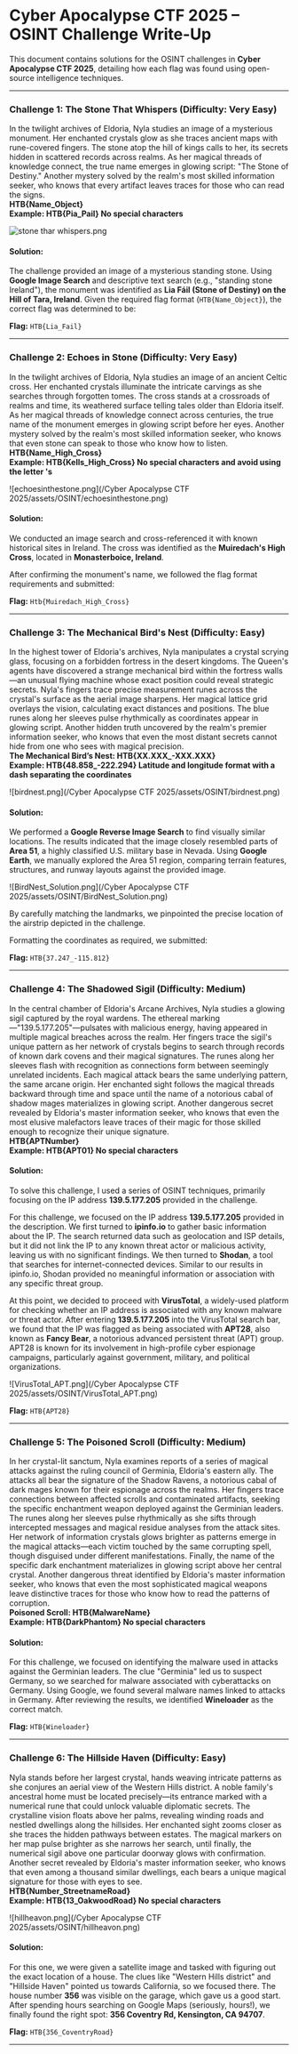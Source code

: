 # Cyber Apocalypse CTF 2025 – OSINT Challenge Write-Up


This document contains solutions for the OSINT challenges in **Cyber Apocalypse CTF 2025**, detailing how each flag was found using open-source intelligence techniques.

---

### Challenge 1: The Stone That Whispers (Difficulty: Very Easy)

In the twilight archives of Eldoria, Nyla studies an image of a mysterious monument. Her enchanted crystals glow as she traces ancient maps with rune-covered fingers. The stone atop the hill of kings calls to her, its secrets hidden in scattered records across realms. As her magical threads of knowledge connect, the true name emerges in glowing script: "The Stone of Destiny." Another mystery solved by the realm's most skilled information seeker, who knows that every artifact leaves traces for those who can read the signs.  
**HTB{Name_Object}  
Example: HTB{Pia_Pail} No special characters**

![stone thar whispers.png](./assets/OSINT/stone_thar_whispers.png)

#### Solution:

The challenge provided an image of a mysterious standing stone. Using **Google Image Search** and descriptive text search (e.g., "standing stone Ireland"), the monument was identified as **Lia Fáil (Stone of Destiny) on the Hill of Tara, Ireland**. Given the required flag format (`HTB{Name_Object}`), the correct flag was determined to be:  

**Flag:** `HTB{Lia_Fail}`


---

### Challenge 2: Echoes in Stone (Difficulty: Very Easy)

In the twilight archives of Eldoria, Nyla studies an image of an ancient Celtic cross. Her enchanted crystals illuminate the intricate carvings as she searches through forgotten tomes. The cross stands at a crossroads of realms and time, its weathered surface telling tales older than Eldoria itself. As her magical threads of knowledge connect across centuries, the true name of the monument emerges in glowing script before her eyes. Another mystery solved by the realm's most skilled information seeker, who knows that even stone can speak to those who know how to listen.  
**HTB{Name_High_Cross}  
Example: HTB{Kells_High_Cross} No special characters and avoid using the letter 's**

![echoesinthestone.png](/Cyber Apocalypse CTF 2025/assets/OSINT/echoesinthestone.png)

#### Solution:

We conducted an image search and cross-referenced it with known historical sites in Ireland. The cross was identified as the **Muiredach's High Cross**, located in **Monasterboice, Ireland**.

After confirming the monument's name, we followed the flag format requirements and submitted:

**Flag:** `Htb{Muiredach_High_Cross}`


---

### Challenge 3: The Mechanical Bird's Nest (Difficulty: Easy)

In the highest tower of Eldoria's archives, Nyla manipulates a crystal scrying glass, focusing on a forbidden fortress in the desert kingdoms. The Queen's agents have discovered a strange mechanical bird within the fortress walls—an unusual flying machine whose exact position could reveal strategic secrets. Nyla's fingers trace precise measurement runes across the crystal's surface as the aerial image sharpens. Her magical lattice grid overlays the vision, calculating exact distances and positions. The blue runes along her sleeves pulse rhythmically as coordinates appear in glowing script. Another hidden truth uncovered by the realm's premier information seeker, who knows that even the most distant secrets cannot hide from one who sees with magical precision.  
**The Mechanical Bird’s Nest: HTB{XX.XXX_-XXX.XXX}  
Example: HTB{48.858_-222.294} Latitude and longitude format with a dash separating the coordinates**

![birdnest.png](/Cyber Apocalypse CTF 2025/assets/OSINT/birdnest.png)

#### Solution:

We performed a **Google Reverse Image Search** to find visually similar locations.
The results indicated that the image closely resembled parts of **Area 51**, a highly classified U.S. military base in Nevada.
Using **Google Earth**, we manually explored the Area 51 region, comparing terrain features, structures, and runway layouts against the provided image.

![BirdNest_Solution.png](/Cyber Apocalypse CTF 2025/assets/OSINT/BirdNest_Solution.png)

By carefully matching the landmarks, we pinpointed the precise location of the airstrip depicted in the challenge.

Formatting the coordinates as required, we submitted:

**Flag:** `HTB{37.247_-115.812}`


---

### Challenge 4: The Shadowed Sigil (Difficulty: Medium)

In the central chamber of Eldoria's Arcane Archives, Nyla studies a glowing sigil captured by the royal wardens. The ethereal marking—"139.5.177.205"—pulsates with malicious energy, having appeared in multiple magical breaches across the realm. Her fingers trace the sigil's unique pattern as her network of crystals begins to search through records of known dark covens and their magical signatures. The runes along her sleeves flash with recognition as connections form between seemingly unrelated incidents. Each magical attack bears the same underlying pattern, the same arcane origin. Her enchanted sight follows the magical threads backward through time and space until the name of a notorious cabal of shadow mages materializes in glowing script. Another dangerous secret revealed by Eldoria's master information seeker, who knows that even the most elusive malefactors leave traces of their magic for those skilled enough to recognize their unique signature.  
**HTB{APTNumber}  
Example: HTB{APT01} No special characters**

#### Solution:

To solve this challenge, I used a series of OSINT techniques, primarily focusing on the IP address **139.5.177.205** provided in the challenge.

For this challenge, we focused on the IP address **139.5.177.205** provided in the description. We first turned to **ipinfo.io** to gather basic information about the IP. The search returned data such as geolocation and ISP details, but it did not link the IP to any known threat actor or malicious activity, leaving us with no significant findings. We then turned to **Shodan**, a tool that searches for internet-connected devices. Similar to our results in ipinfo.io, Shodan provided no meaningful information or association with any specific threat group.

At this point, we decided to proceed with **VirusTotal**, a widely-used platform for checking whether an IP address is associated with any known malware or threat actor. After entering **139.5.177.205** into the VirusTotal search bar, we found that the IP was flagged as being associated with **APT28**, also known as **Fancy Bear**, a notorious advanced persistent threat (APT) group. APT28 is known for its involvement in high-profile cyber espionage campaigns, particularly against government, military, and political organizations.

![VirusTotal_APT.png](/Cyber Apocalypse CTF 2025/assets/OSINT/VirusTotal_APT.png)

**Flag:** `HTB{APT28}`

---

### Challenge 5: The Poisoned Scroll (Difficulty: Medium)

In her crystal-lit sanctum, Nyla examines reports of a series of magical attacks against the ruling council of Germinia, Eldoria's eastern ally. The attacks all bear the signature of the Shadow Ravens, a notorious cabal of dark mages known for their espionage across the realms. Her fingers trace connections between affected scrolls and contaminated artifacts, seeking the specific enchantment weapon deployed against the Germinian leaders. The runes along her sleeves pulse rhythmically as she sifts through intercepted messages and magical residue analyses from the attack sites. Her network of information crystals glows brighter as patterns emerge in the magical attacks—each victim touched by the same corrupting spell, though disguised under different manifestations. Finally, the name of the specific dark enchantment materializes in glowing script above her central crystal. Another dangerous threat identified by Eldoria's master information seeker, who knows that even the most sophisticated magical weapons leave distinctive traces for those who know how to read the patterns of corruption.  
**Poisoned Scroll: HTB{MalwareName}  
Example: HTB{DarkPhantom} No special characters**

#### Solution:

For this challenge, we focused on identifying the malware used in attacks against the Germinian leaders. The clue "Germinia" led us to suspect Germany, so we searched for malware associated with cyberattacks on Germany. Using Google, we found several malware names linked to attacks in Germany. After reviewing the results, we identified **Wineloader** as the correct match.

**Flag:** `HTB{Wineloader}`


---

### Challenge 6: The Hillside Haven (Difficulty: Easy)

Nyla stands before her largest crystal, hands weaving intricate patterns as she conjures an aerial view of the Western Hills district. A noble family's ancestral home must be located precisely—its entrance marked with a numerical rune that could unlock valuable diplomatic secrets. The crystalline vision floats above her palms, revealing winding roads and nestled dwellings along the hillsides. Her enchanted sight zooms closer as she traces the hidden pathways between estates. The magical markers on her map pulse brighter as she narrows her search, until finally, the numerical sigil above one particular doorway glows with confirmation. Another secret revealed by Eldoria's master information seeker, who knows that even among a thousand similar dwellings, each bears a unique magical signature for those with eyes to see.  
**HTB{Number_StreetnameRoad}  
Example: HTB{13_OakwoodRoad} No special characters**

![hillheavon.png](/Cyber Apocalypse CTF 2025/assets/OSINT/hillheavon.png)

#### Solution:

For this one, we were given a satellite image and tasked with figuring out the exact location of a house. The clues like "Western Hills district" and "Hillside Haven" pointed us towards California, so we focused there. The house number **356** was visible on the garage, which gave us a good start. After spending hours searching on Google Maps (seriously, hours!), we finally found the right spot: **356 Coventry Rd, Kensington, CA 94707**.

**Flag:** `HTB{356_CoventryRoad}`



---

